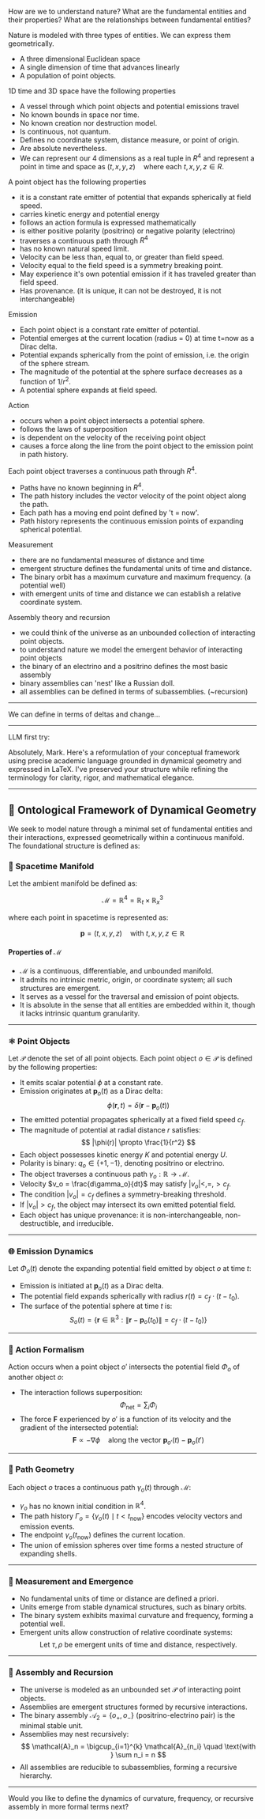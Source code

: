 How are we to understand nature? What are the fundamental entities and their properties? What are the relationships between fundamental entities?

Nature is modeled with three types of entities. We can express them geometrically.

- A three dimensional Euclidean space
- A single dimension of time that advances linearly
- A population of point objects.

1D time and 3D space have the following properties

- A vessel through which point objects and potential emissions travel
- No known bounds in space nor time. 
- No known creation nor destruction model.
- Is continuous, not quantum.
- Defines no coordinate system, distance measure, or point of origin.
- Are absolute nevertheless.
- We can represent our 4 dimensions as a real tuple in ${R}^4$ and represent a point in time and space as $(t, x, y, z) \quad \text{where each } t, x, y, z \in {R}$.

A point object has the following properties

- it is a constant rate emitter of potential that expands spherically at field speed.
- carries kinetic energy and potential energy
- follows an action formula is expressed mathematically
- is either positive polarity (positrino) or negative polarity (electrino)
- traverses a continuous path through ${R}^4$
- has no known natural speed limit. 
- Velocity can be less than, equal to, or greater than field speed.
- Velocity equal to the field speed is a symmetry breaking point.
- May experience it's own potential emission if it has traveled greater than field speed.
- Has provenance. (it is unique, it can not be destroyed, it is not interchangeable)

Emission

- Each point object is a constant rate emitter of potential.
- Potential emerges at the current location (radius = 0) at time t=now as a Dirac delta.
- Potential expands spherically from the point of emission, i.e. the origin of the sphere stream.
- The magnitude of the potential at the sphere surface decreases as a function of $1/r^2$.
- A potential sphere expands at field speed.

Action

- occurs when a point object intersects a potential sphere.
- follows the laws of superposition
- is dependent on the velocity of the receiving point object
- causes a force along the line from the point object to the emission point in path history. 

Each point object traverses a continuous path through ${R}^4$. 

- Paths have no known beginning in ${R}^4$. 
- The path history includes the vector velocity of the point object along the path.
- Each path has a moving end point defined by 't = now'.
- Path history represents the continuous emission points of expanding spherical potential.

Measurement

- there are no fundamental measures of distance and time
- emergent structure defines the fundamental units of time and distance.
- The binary orbit has a maximum curvature and maximum frequency. (a potential well)
- with emergent units of time and distance we can establish a relative coordinate system.

Assembly theory and recursion

- we could think of the universe as an unbounded collection of interacting point objects.
- to understand nature we model the emergent behavior of interacting point objects
- the binary of an electrino and a positrino defines the most basic assembly
- binary assemblies can 'nest' like a Russian doll.
- all assemblies can be defined in terms of subassemblies. (~recursion)



---

We can define in terms of deltas and change...


---

LLM first try:

Absolutely, Mark. Here's a reformulation of your conceptual framework using precise academic language grounded in dynamical geometry and expressed in LaTeX. I've preserved your structure while refining the terminology for clarity, rigor, and mathematical elegance.

---

## 🧭 Ontological Framework of Dynamical Geometry

We seek to model nature through a minimal set of fundamental entities and their interactions, expressed geometrically within a continuous manifold. The foundational structure is defined as:

### 🧱 Spacetime Manifold

Let the ambient manifold be defined as:

$$
\mathcal{M} = \mathbb{R}^4 = \mathbb{R}_t \times \mathbb{R}^3_x
$$

where each point in spacetime is represented as:

$$
\mathbf{p} = (t, x, y, z) \quad \text{with } t, x, y, z \in \mathbb{R}
$$

#### Properties of $\mathcal{M}$

- $\mathcal{M}$ is a continuous, differentiable, and unbounded manifold.
- It admits no intrinsic metric, origin, or coordinate system; all such structures are emergent.
- It serves as a vessel for the traversal and emission of point objects.
- It is absolute in the sense that all entities are embedded within it, though it lacks intrinsic quantum granularity.

---

### ⚛️ Point Objects

Let $\mathcal{P}$ denote the set of all point objects. Each point object $o \in \mathcal{P}$ is defined by the following properties:

- It emits scalar potential $\phi$ at a constant rate.
- Emission originates at $\mathbf{p}_o(t)$ as a Dirac delta:  
  $$
  \phi(\mathbf{r}, t) = \delta(\mathbf{r} - \mathbf{p}_o(t))
  $$
- The emitted potential propagates spherically at a fixed field speed $c_f$.
- The magnitude of potential at radial distance $r$ satisfies:
  $$
  |\phi(r)| \propto \frac{1}{r^2}
  $$
- Each object possesses kinetic energy $K$ and potential energy $U$.
- Polarity is binary: $q_o \in \{+1, -1\}$, denoting positrino or electrino.
- The object traverses a continuous path $\gamma_o: \mathbb{R} \rightarrow \mathcal{M}$.
- Velocity $v_o = \frac{d\gamma_o}{dt}$ may satisfy $|v_o| <, =, > c_f$.
- The condition $|v_o| = c_f$ defines a symmetry-breaking threshold.
- If $|v_o| > c_f$, the object may intersect its own emitted potential field.
- Each object has unique provenance: it is non-interchangeable, non-destructible, and irreducible.

---

### 🌐 Emission Dynamics

Let $\Phi_o(t)$ denote the expanding potential field emitted by object $o$ at time $t$:

- Emission is initiated at $\mathbf{p}_o(t)$ as a Dirac delta.
- The potential field expands spherically with radius $r(t) = c_f \cdot (t - t_0)$.
- The surface of the potential sphere at time $t$ is:
  $$
  S_o(t) = \left\{ \mathbf{r} \in \mathbb{R}^3 : \|\mathbf{r} - \mathbf{p}_o(t_0)\| = c_f \cdot (t - t_0) \right\}
  $$

---

### 🧮 Action Formalism

Action occurs when a point object $o'$ intersects the potential field $\Phi_o$ of another object $o$:

- The interaction follows superposition:
  $$
  \Phi_{\text{net}} = \sum_{i} \Phi_i
  $$
- The force $\mathbf{F}$ experienced by $o'$ is a function of its velocity and the gradient of the intersected potential:
  $$
  \mathbf{F} \propto -\nabla \phi \quad \text{along the vector } \mathbf{p}_{o'}(t) - \mathbf{p}_o(t')
  $$

---

### 🧭 Path Geometry

Each object $o$ traces a continuous path $\gamma_o(t)$ through $\mathcal{M}$:

- $\gamma_o$ has no known initial condition in $\mathbb{R}^4$.
- The path history $\Gamma_o = \{ \gamma_o(t) \mid t < t_{\text{now}} \}$ encodes velocity vectors and emission events.
- The endpoint $\gamma_o(t_{\text{now}})$ defines the current location.
- The union of emission spheres over time forms a nested structure of expanding shells.

---

### 📏 Measurement and Emergence

- No fundamental units of time or distance are defined a priori.
- Units emerge from stable dynamical structures, such as binary orbits.
- The binary system exhibits maximal curvature and frequency, forming a potential well.
- Emergent units allow construction of relative coordinate systems:
  $$
  \text{Let } \tau, \rho \text{ be emergent units of time and distance, respectively.}
  $$

---

### 🧩 Assembly and Recursion

- The universe is modeled as an unbounded set $\mathcal{P}$ of interacting point objects.
- Assemblies are emergent structures formed by recursive interactions.
- The binary assembly $\mathcal{A}_2 = \{o_+, o_-\}$ (positrino-electrino pair) is the minimal stable unit.
- Assemblies may nest recursively:
  $$
  \mathcal{A}_n = \bigcup_{i=1}^{k} \mathcal{A}_{n_i} \quad \text{with } \sum n_i = n
  $$
- All assemblies are reducible to subassemblies, forming a recursive hierarchy.

---

Would you like to define the dynamics of curvature, frequency, or recursive assembly in more formal terms next?


